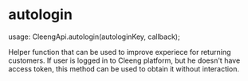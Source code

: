 autologin
=========

usage:
    CleengApi.autologin(autologinKey, callback);

Helper function that can be used to improve experiece for returning customers. If user is logged in to Cleeng platform,
 but he doesn't have access token, this method can be used to obtain it without interaction.